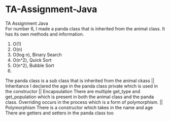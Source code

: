 # TA-Assignment-Java
TA Assignment Java<br>
For number 6, I made a panda class that is inherited from the animal class. It has its own methods and information.

1. O(1)
2. O(n)
3. O(log n), Binary Search
4. O(n^2), Quick Sort
5. O(n^2), Bubble Sort
6. 
The panda class is a sub class that is inherited from the animal ckass || Inheritance
I declared the age in the panda class private which is used in the constructor || Encapsulation
There are multiple get_type and get_population which is present in both the animal class and the panda class. Overriding occurs in the process which is a form of polymorphism. || Polymorphism
There is a constructor which takes in the name and age
There are getters and setters in the panda class too

